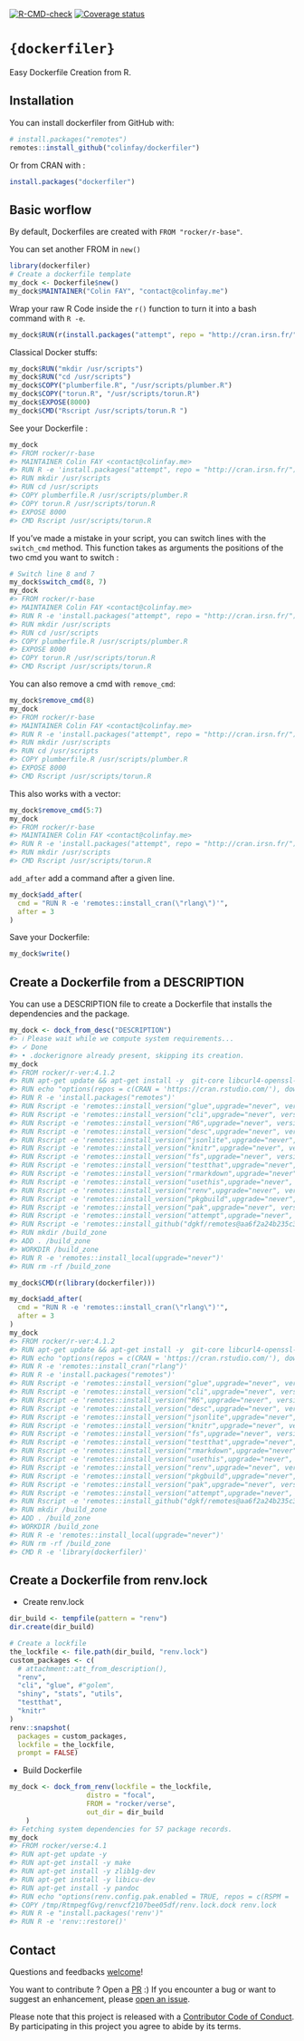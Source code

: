 
<!-- README.md is generated from README.Rmd. Please edit that file -->
<!-- badges: start -->

[![R-CMD-check](https://github.com/ColinFay/dockerfiler/workflows/R-CMD-check/badge.svg)](https://github.com/ColinFay/dockerfiler/actions)
[![Coverage
status](https://codecov.io/gh/ColinFay/dockerfiler/branch/master/graph/badge.svg)](https://codecov.io/github/ColinFay/dockerfiler?branch=master)
<!-- badges: end -->

# `{dockerfiler}`

Easy Dockerfile Creation from R.

## Installation

You can install dockerfiler from GitHub with:

``` r
# install.packages("remotes")
remotes::install_github("colinfay/dockerfiler")
```

Or from CRAN with :

``` r
install.packages("dockerfiler")
```

## Basic worflow

By default, Dockerfiles are created with `FROM "rocker/r-base"`.

You can set another FROM in `new()`

``` r
library(dockerfiler)
# Create a dockerfile template
my_dock <- Dockerfile$new()
my_dock$MAINTAINER("Colin FAY", "contact@colinfay.me")
```

Wrap your raw R Code inside the `r()` function to turn it into a bash
command with `R -e`.

``` r
my_dock$RUN(r(install.packages("attempt", repo = "http://cran.irsn.fr/")))
```

Classical Docker stuffs:

``` r
my_dock$RUN("mkdir /usr/scripts")
my_dock$RUN("cd /usr/scripts")
my_dock$COPY("plumberfile.R", "/usr/scripts/plumber.R")
my_dock$COPY("torun.R", "/usr/scripts/torun.R")
my_dock$EXPOSE(8000)
my_dock$CMD("Rscript /usr/scripts/torun.R ")
```

See your Dockerfile :

``` r
my_dock
#> FROM rocker/r-base
#> MAINTAINER Colin FAY <contact@colinfay.me>
#> RUN R -e 'install.packages("attempt", repo = "http://cran.irsn.fr/")'
#> RUN mkdir /usr/scripts
#> RUN cd /usr/scripts
#> COPY plumberfile.R /usr/scripts/plumber.R
#> COPY torun.R /usr/scripts/torun.R
#> EXPOSE 8000
#> CMD Rscript /usr/scripts/torun.R
```

If you’ve made a mistake in your script, you can switch lines with the
`switch_cmd` method. This function takes as arguments the positions of
the two cmd you want to switch :

``` r
# Switch line 8 and 7
my_dock$switch_cmd(8, 7)
my_dock
#> FROM rocker/r-base
#> MAINTAINER Colin FAY <contact@colinfay.me>
#> RUN R -e 'install.packages("attempt", repo = "http://cran.irsn.fr/")'
#> RUN mkdir /usr/scripts
#> RUN cd /usr/scripts
#> COPY plumberfile.R /usr/scripts/plumber.R
#> EXPOSE 8000
#> COPY torun.R /usr/scripts/torun.R
#> CMD Rscript /usr/scripts/torun.R
```

You can also remove a cmd with `remove_cmd`:

``` r
my_dock$remove_cmd(8)
my_dock
#> FROM rocker/r-base
#> MAINTAINER Colin FAY <contact@colinfay.me>
#> RUN R -e 'install.packages("attempt", repo = "http://cran.irsn.fr/")'
#> RUN mkdir /usr/scripts
#> RUN cd /usr/scripts
#> COPY plumberfile.R /usr/scripts/plumber.R
#> EXPOSE 8000
#> CMD Rscript /usr/scripts/torun.R
```

This also works with a vector:

``` r
my_dock$remove_cmd(5:7)
my_dock
#> FROM rocker/r-base
#> MAINTAINER Colin FAY <contact@colinfay.me>
#> RUN R -e 'install.packages("attempt", repo = "http://cran.irsn.fr/")'
#> RUN mkdir /usr/scripts
#> CMD Rscript /usr/scripts/torun.R
```

`add_after` add a command after a given line.

``` r
my_dock$add_after(
  cmd = "RUN R -e 'remotes::install_cran(\"rlang\")'", 
  after = 3
)
```

Save your Dockerfile:

``` r
my_dock$write()
```

## Create a Dockerfile from a DESCRIPTION

You can use a DESCRIPTION file to create a Dockerfile that installs the
dependencies and the package.

``` r
my_dock <- dock_from_desc("DESCRIPTION")
#> ℹ Please wait while we compute system requirements...
#> ✓ Done
#> • .dockerignore already present, skipping its creation.
my_dock
#> FROM rocker/r-ver:4.1.2
#> RUN apt-get update && apt-get install -y  git-core libcurl4-openssl-dev libgit2-dev libicu-dev libssl-dev make pandoc pandoc-citeproc && rm -rf /var/lib/apt/lists/*
#> RUN echo "options(repos = c(CRAN = 'https://cran.rstudio.com/'), download.file.method = 'libcurl', Ncpus = 4)" >> /usr/local/lib/R/etc/Rprofile.site
#> RUN R -e 'install.packages("remotes")'
#> RUN Rscript -e 'remotes::install_version("glue",upgrade="never", version = "1.5.0")'
#> RUN Rscript -e 'remotes::install_version("cli",upgrade="never", version = "3.1.0")'
#> RUN Rscript -e 'remotes::install_version("R6",upgrade="never", version = "2.5.1")'
#> RUN Rscript -e 'remotes::install_version("desc",upgrade="never", version = "1.4.0")'
#> RUN Rscript -e 'remotes::install_version("jsonlite",upgrade="never", version = "1.7.2")'
#> RUN Rscript -e 'remotes::install_version("knitr",upgrade="never", version = "1.37")'
#> RUN Rscript -e 'remotes::install_version("fs",upgrade="never", version = "1.5.0")'
#> RUN Rscript -e 'remotes::install_version("testthat",upgrade="never", version = "3.0.0")'
#> RUN Rscript -e 'remotes::install_version("rmarkdown",upgrade="never", version = "2.11")'
#> RUN Rscript -e 'remotes::install_version("usethis",upgrade="never", version = "2.1.3")'
#> RUN Rscript -e 'remotes::install_version("renv",upgrade="never", version = "0.13.2")'
#> RUN Rscript -e 'remotes::install_version("pkgbuild",upgrade="never", version = "1.2.0")'
#> RUN Rscript -e 'remotes::install_version("pak",upgrade="never", version = "0.2.1")'
#> RUN Rscript -e 'remotes::install_version("attempt",upgrade="never", version = "0.3.1")'
#> RUN Rscript -e 'remotes::install_github("dgkf/remotes@aa6f2a24b235c3e06cc603855fd250f44457abbf")'
#> RUN mkdir /build_zone
#> ADD . /build_zone
#> WORKDIR /build_zone
#> RUN R -e 'remotes::install_local(upgrade="never")'
#> RUN rm -rf /build_zone

my_dock$CMD(r(library(dockerfiler)))

my_dock$add_after(
  cmd = "RUN R -e 'remotes::install_cran(\"rlang\")'", 
  after = 3
)
my_dock
#> FROM rocker/r-ver:4.1.2
#> RUN apt-get update && apt-get install -y  git-core libcurl4-openssl-dev libgit2-dev libicu-dev libssl-dev make pandoc pandoc-citeproc && rm -rf /var/lib/apt/lists/*
#> RUN echo "options(repos = c(CRAN = 'https://cran.rstudio.com/'), download.file.method = 'libcurl', Ncpus = 4)" >> /usr/local/lib/R/etc/Rprofile.site
#> RUN R -e 'remotes::install_cran("rlang")'
#> RUN R -e 'install.packages("remotes")'
#> RUN Rscript -e 'remotes::install_version("glue",upgrade="never", version = "1.5.0")'
#> RUN Rscript -e 'remotes::install_version("cli",upgrade="never", version = "3.1.0")'
#> RUN Rscript -e 'remotes::install_version("R6",upgrade="never", version = "2.5.1")'
#> RUN Rscript -e 'remotes::install_version("desc",upgrade="never", version = "1.4.0")'
#> RUN Rscript -e 'remotes::install_version("jsonlite",upgrade="never", version = "1.7.2")'
#> RUN Rscript -e 'remotes::install_version("knitr",upgrade="never", version = "1.37")'
#> RUN Rscript -e 'remotes::install_version("fs",upgrade="never", version = "1.5.0")'
#> RUN Rscript -e 'remotes::install_version("testthat",upgrade="never", version = "3.0.0")'
#> RUN Rscript -e 'remotes::install_version("rmarkdown",upgrade="never", version = "2.11")'
#> RUN Rscript -e 'remotes::install_version("usethis",upgrade="never", version = "2.1.3")'
#> RUN Rscript -e 'remotes::install_version("renv",upgrade="never", version = "0.13.2")'
#> RUN Rscript -e 'remotes::install_version("pkgbuild",upgrade="never", version = "1.2.0")'
#> RUN Rscript -e 'remotes::install_version("pak",upgrade="never", version = "0.2.1")'
#> RUN Rscript -e 'remotes::install_version("attempt",upgrade="never", version = "0.3.1")'
#> RUN Rscript -e 'remotes::install_github("dgkf/remotes@aa6f2a24b235c3e06cc603855fd250f44457abbf")'
#> RUN mkdir /build_zone
#> ADD . /build_zone
#> WORKDIR /build_zone
#> RUN R -e 'remotes::install_local(upgrade="never")'
#> RUN rm -rf /build_zone
#> CMD R -e 'library(dockerfiler)'
```

## Create a Dockerfile from renv.lock

-   Create renv.lock

``` r
dir_build <- tempfile(pattern = "renv")
dir.create(dir_build)

# Create a lockfile
the_lockfile <- file.path(dir_build, "renv.lock")
custom_packages <- c(
  # attachment::att_from_description(),
  "renv",
  "cli", "glue", #"golem",
  "shiny", "stats", "utils",
  "testthat",
  "knitr"
)
renv::snapshot(
  packages = custom_packages,
  lockfile = the_lockfile,
  prompt = FALSE)
```

-   Build Dockerfile

``` r
my_dock <- dock_from_renv(lockfile = the_lockfile,
                   distro = "focal",
                   FROM = "rocker/verse",
                   out_dir = dir_build
    )
#> Fetching system dependencies for 57 package records.
my_dock
#> FROM rocker/verse:4.1
#> RUN apt-get update -y
#> RUN apt-get install -y make
#> RUN apt-get install -y zlib1g-dev
#> RUN apt-get install -y libicu-dev
#> RUN apt-get install -y pandoc
#> RUN echo "options(renv.config.pak.enabled = TRUE, repos = c(RSPM = 'https://packagemanager.rstudio.com/all/__linux__/focal}/latest', CRAN = 'https://cran.rstudio.com/'), download.file.method = 'libcurl', Ncpus = 4)" >> /usr/local/lib/R/etc/Rprofile.site
#> COPY /tmp/RtmpegfGvg/renvcf2107bee05df/renv.lock.dock renv.lock
#> RUN R -e "install.packages('renv')"
#> RUN R -e 'renv::restore()'
```

## Contact

Questions and feedbacks [welcome](mailto:contact@colinfay.me)!

You want to contribute ? Open a
[PR](https://github.com/ColinFay/dockerfiler/pulls) :) If you encounter
a bug or want to suggest an enhancement, please [open an
issue](https://github.com/ColinFay/dockerfiler/issues).

Please note that this project is released with a [Contributor Code of
Conduct](CODE_OF_CONDUCT.md). By participating in this project you agree
to abide by its terms.
